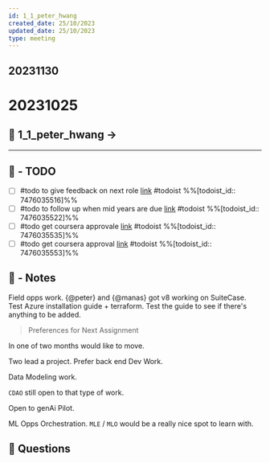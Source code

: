 ```yaml
---
id: 1_1_peter_hwang
created_date: 25/10/2023
updated_date: 25/10/2023
type: meeting
---
```

## 20231130



# 20231025

## 🚀  1_1_peter_hwang -> 

---

## 📅 - TODO

- [ ] #todo to give feedback on next role [link](https://todoist.com/showTask?id=7476035516) #todoist %%[todoist_id:: 7476035516]%%
- [ ] #todo to follow up when mid years are due [link](https://todoist.com/showTask?id=7476035522) #todoist %%[todoist_id:: 7476035522]%%
- [ ] #todo get coursera approvale [link](https://todoist.com/showTask?id=7476035535) #todoist %%[todoist_id:: 7476035535]%%
- [ ] #todo get coursera approval [link](https://todoist.com/showTask?id=7476035553) #todoist %%[todoist_id:: 7476035553]%%

## 📝 - Notes

Field opps work. {@peter} and {@manas} got v8 working on SuiteCase. Test Azure installation guide + terraform. Test the guide to see if there's anything to be added. 

> Preferences for Next Assignment

In one of two months would like to move. 

Two lead a project. Prefer back end Dev Work. 

Data Modeling work. 

`CDAO` still open to that type of work. 

Open to genAi Pilot. 

ML Opps Orchestration. `MLE` / `MLO` would be a really nice spot to learn  with. 

## 💠 Questions

